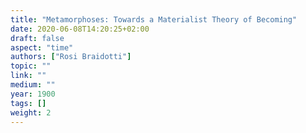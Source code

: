 ```yaml
---
title: "Metamorphoses: Towards a Materialist Theory of Becoming"
date: 2020-06-08T14:20:25+02:00
draft: false
aspect: "time"
authors: ["Rosi Braidotti"]
topic: ""
link: ""
medium: ""
year: 1900
tags: []
weight: 2
---
```


